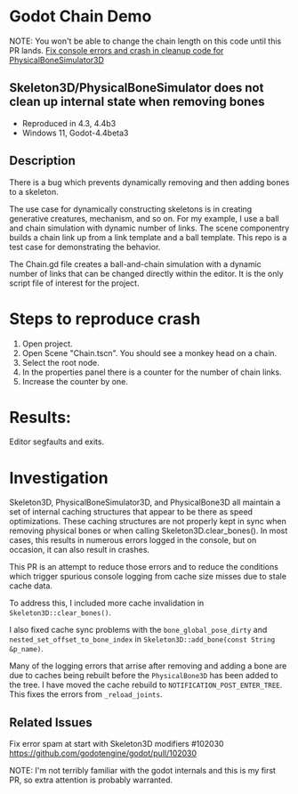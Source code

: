 # Godot Chain Demo

NOTE: You won't be able to change the chain length on this code until this PR lands.
[Fix console errors and crash in cleanup code for PhysicalBoneSimulator3D](https://github.com/godotengine/godot/pull/103921)

## Skeleton3D/PhysicalBoneSimulator does not clean up internal state when removing bones
- Reproduced in 4.3, 4.4b3
- Windows 11, Godot-4.4beta3

## Description
There is a bug which prevents dynamically removing and then adding bones to a skeleton.

The use case for dynamically constructing skeletons is in creating generative creatures, mechanism, and so on.
For my example, I use a ball and chain simulation with dynamic number of links. The scene componentry builds a chain link up from a link template and a ball template. This repo is a test case for demonstrating the behavior.

The Chain.gd file creates a ball-and-chain simulation with a dynamic number of links that can be changed directly within the editor. It is the only script file of interest for the project.



# Steps to reproduce crash
1. Open project.
2. Open Scene "Chain.tscn". You should see a monkey head on a chain.
3. Select the root node.
4. In the properties panel there is a counter for the number of chain links.
5. Increase the counter by one.

# Results:
Editor segfaults and exits.

# Investigation
Skeleton3D, PhysicalBoneSimulator3D, and PhysicalBone3D all maintain a set of internal caching structures that appear to be there as speed optimizations. These caching structures are not properly kept in sync when removing physical bones or when calling Skeleton3D.clear_bones(). In most cases, this results in numerous errors logged in the console, but on occasion, it can also result in crashes.

This PR is an attempt to reduce those errors and to reduce the conditions which trigger spurious console logging from cache size misses due to stale cache data.

To address this, I included more cache invalidation in `Skeleton3D::clear_bones()`.

I also fixed cache sync problems with the `bone_global_pose_dirty` and `nested_set_offset_to_bone_index` in `Skeleton3D::add_bone(const String &p_name)`.

Many of the logging errors that arrise after removing and adding a bone are due to caches being rebuilt before the `PhysicalBone3D` has been added to the tree. I have moved the cache rebuild to `NOTIFICATION_POST_ENTER_TREE`. This fixes the errors from `_reload_joints`.


## Related Issues
Fix error spam at start with Skeleton3D modifiers #102030
https://github.com/godotengine/godot/pull/102030

NOTE: I'm not terribly familiar with the godot internals and this is my first PR, so extra attention is probably warranted.
